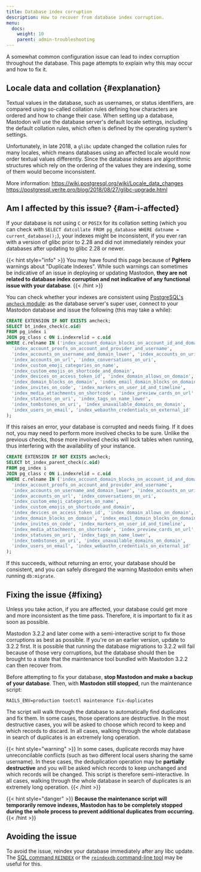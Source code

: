 ```yaml
---
title: Database index corruption
description: How to recover from database index corruption.
menu:
  docs:
    weight: 10
    parent: admin-troubleshooting
---
```


A somewhat common configuration issue can lead to index corruption throughout the database. This page attempts to explain why this may occur and how to fix it.

## Locale data and collation {#explanation}

Textual values in the database, such as usernames, or status identifiers, are compared using so-called collation rules defining how characters are ordered and how to change their case.
When setting up a database, Mastodon will use the database server's default locale settings, including the default collation rules, which often is defined by the operating system's settings.

Unfortunately, in late 2018, a `glibc` update changed the collation rules for many locales, which means databases using an affected locale would now order textual values differently.
Since the database indexes are algorithmic structures which rely on the ordering of the values they are indexing, some of them would become inconsistent.

More information: https://wiki.postgresql.org/wiki/Locale_data_changes https://postgresql.verite.pro/blog/2018/08/27/glibc-upgrade.html

## Am I affected by this issue? {#am-i-affected}

If your database is not using `C` or `POSIX` for its collation setting (which you can check with `SELECT datcollate FROM pg_database WHERE datname = current_database();`),
your indexes might be inconsistent, if you ever ran with a version of glibc prior to 2.28 and did not immediately reindex your databases after updating to glibc 2.28 or newer.

{{< hint style="info" >}}
You may have found this page because of **PgHero** warnings about "Duplicate Indexes". While such warnings can sometimes be indicative of an issue in deploying or updating Mastodon, **they are not related to database index corruption and not indicative of any functional issue with your database**.
{{< /hint >}}

You can check whether your indexes are consistent using [PostgreSQL's `amcheck` module](https://www.postgresql.org/docs/10/amcheck.html): as the database server's super user, connect to your Mastodon database and issue the following (this may take a while):

```SQL
CREATE EXTENSION IF NOT EXISTS amcheck;
SELECT bt_index_check(c.oid)
FROM pg_index i
JOIN pg_class c ON i.indexrelid = c.oid
WHERE c.relname IN ('index_account_domain_blocks_on_account_id_and_domain',
  'index_account_proofs_on_account_and_provider_and_username',
  'index_accounts_on_username_and_domain_lower', 'index_accounts_on_uri',
  'index_accounts_on_url', 'index_conversations_on_uri',
  'index_custom_emoji_categories_on_name',
  'index_custom_emojis_on_shortcode_and_domain',
  'index_devices_on_access_token_id', 'index_domain_allows_on_domain',
  'index_domain_blocks_on_domain', 'index_email_domain_blocks_on_domain',
  'index_invites_on_code', 'index_markers_on_user_id_and_timeline',
  'index_media_attachments_on_shortcode', 'index_preview_cards_on_url',
  'index_statuses_on_uri', 'index_tags_on_name_lower',
  'index_tombstones_on_uri', 'index_unavailable_domains_on_domain',
  'index_users_on_email', 'index_webauthn_credentials_on_external_id'
);
```

If this raises an error, your database is corrupted and needs fixing. If it does not, you may need to perform more involved checks to be sure.
Unlike the previous checks, those more involved checks will lock tables when running, thus interfering with the availability of your instance.

```SQL
CREATE EXTENSION IF NOT EXISTS amcheck;
SELECT bt_index_parent_check(c.oid)
FROM pg_index i
JOIN pg_class c ON i.indexrelid = c.oid
WHERE c.relname IN ('index_account_domain_blocks_on_account_id_and_domain',
  'index_account_proofs_on_account_and_provider_and_username',
  'index_accounts_on_username_and_domain_lower', 'index_accounts_on_uri',
  'index_accounts_on_url', 'index_conversations_on_uri',
  'index_custom_emoji_categories_on_name',
  'index_custom_emojis_on_shortcode_and_domain',
  'index_devices_on_access_token_id', 'index_domain_allows_on_domain',
  'index_domain_blocks_on_domain', 'index_email_domain_blocks_on_domain',
  'index_invites_on_code', 'index_markers_on_user_id_and_timeline',
  'index_media_attachments_on_shortcode', 'index_preview_cards_on_url',
  'index_statuses_on_uri', 'index_tags_on_name_lower',
  'index_tombstones_on_uri', 'index_unavailable_domains_on_domain',
  'index_users_on_email', 'index_webauthn_credentials_on_external_id'
);
```

If this succeeds, without returning an error, your database should be consistent, and you can safely disregard the warning Mastodon emits when running `db:migrate`.

## Fixing the issue {#fixing}

Unless you take action, if you are affected, your database could get more and more inconsistent as the time pass. Therefore, it is important to fix it as soon as possible.

Mastodon 3.2.2 and later come with a semi-interactive script to fix those corruptions as best as possible. If you're on an earlier version, update to 3.2.2 first. It is possible that running the database migrations to 3.2.2 will fail because of those very corruptions, but the database should then be brought to a state that the maintenance tool bundled with Mastodon 3.2.2 can then recover from.

Before attempting to fix your database, **stop Mastodon and make a backup of your database**. Then, with **Mastodon still stopped**, run the maintenance script:

```
RAILS_ENV=production tootctl maintenance fix-duplicates
```

The script will walk through the database to automatically find duplicates and fix them. In some cases, those operations are destructive. In the most destructive cases, you will be asked to choose which record to keep and which records to discard. In all cases, walking through the whole database in search of duplicates is an extremely long operation.

{{< hint style="warning" >}}
In some cases, duplicate records may have unreconcilable conflicts (such as two different local users sharing the same username). In these cases, the deduplication operation may be **partially destructive** and you will be asked which records to keep unchanged and which records will be changed.
This script is therefore semi-interactive. In all cases, walking through the whole database in search of duplicates is an extremely long operation.
{{< /hint >}}

{{< hint style="danger" >}}
**Because the maintenance script will temporarily remove indexes, Mastodon has to be completely stopped during the whole process to prevent additional duplicates from occurring.**
{{< /hint >}}

## Avoiding the issue

To avoid the issue, reindex your database immediately after any libc update.
The
[SQL command `REINDEX`](https://www.postgresql.org/docs/current/sql-reindex.html) 
or the
[`reindexdb` command-line tool](https://www.postgresql.org/docs/current/app-reindexdb.html)
may be useful for this.
